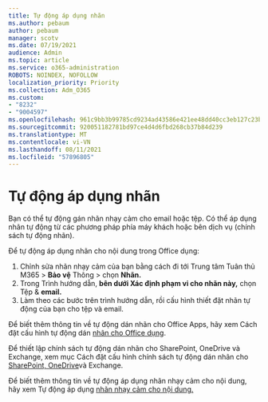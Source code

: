 ```yaml
---
title: Tự động áp dụng nhãn
ms.author: pebaum
author: pebaum
manager: scotv
ms.date: 07/19/2021
audience: Admin
ms.topic: article
ms.service: o365-administration
ROBOTS: NOINDEX, NOFOLLOW
localization_priority: Priority
ms.collection: Adm_O365
ms.custom:
- "8232"
- "9004597"
ms.openlocfilehash: 961c9bb3b99785cd9234ad43586e421ee48dd40cc3eb127c23bb2a3f74dcd890
ms.sourcegitcommit: 920051182781bd97ce4d4d6fbd268cb37b84d239
ms.translationtype: MT
ms.contentlocale: vi-VN
ms.lasthandoff: 08/11/2021
ms.locfileid: "57896805"
---
```

# <a name="auto-apply-labeling"></a>Tự động áp dụng nhãn

Bạn có thể tự động gán nhãn nhạy cảm cho email hoặc tệp. Có thể áp dụng nhãn tự động từ các phương pháp phía máy khách hoặc bên dịch vụ (chính sách tự động nhãn).

Để tự động áp dụng nhãn cho nội dung trong Office dụng: 

1. Chỉnh sửa nhãn nhạy cảm của bạn bằng cách đi tới Trung tâm Tuân thủ M365 > **Bảo vệ** Thông > chọn **Nhãn.** 
1. Trong Trình hướng dẫn, **bên dưới Xác định phạm vi cho nhãn này,** chọn Tệp & **email.** 
1. Làm theo các bước trên trình hướng dẫn, rồi cấu hình thiết đặt nhãn tự động của bạn cho tệp và email. 

Để biết thêm thông tin về tự động dán nhãn cho Office Apps, hãy xem Cách đặt cấu hình tự động dán [nhãn cho Office dụng](https://docs.microsoft.com/microsoft-365/compliance/apply-sensitivity-label-automatically#how-to-configure-auto-labeling-for-office-apps).

Để thiết lập chính sách tự động dán nhãn cho SharePoint, OneDrive và Exchange, xem mục Cách đặt cấu hình chính sách tự động dán nhãn cho [SharePoint, OneDrive](https://go.microsoft.com/fwlink/?linkid=2148841)và Exchange.

Để biết thêm thông tin về tự động áp dụng nhãn nhạy cảm cho nội dung, hãy xem Tự động áp dụng [nhãn nhạy cảm cho nội dung.](https://docs.microsoft.com/microsoft-365/compliance/apply-sensitivity-label-automatically)